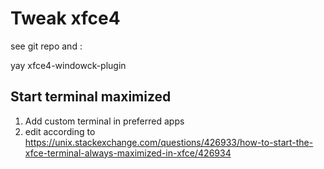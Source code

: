 # Tweak xfce4

see git repo and :

yay xfce4-windowck-plugin

## Start terminal maximized

1. Add custom terminal in preferred apps
2. edit according to https://unix.stackexchange.com/questions/426933/how-to-start-the-xfce-terminal-always-maximized-in-xfce/426934

